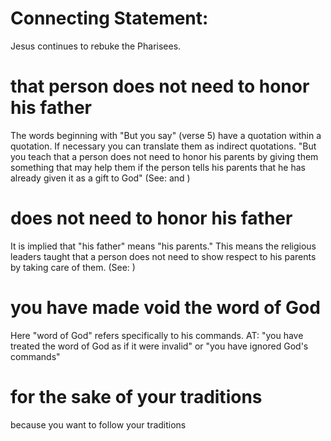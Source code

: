 
# Connecting Statement:
Jesus continues to rebuke the Pharisees.

# that person does not need to honor his father
The words beginning with "But you say" (verse 5) have a quotation within a quotation. If necessary you can translate them as indirect quotations. "But you teach that a person does not need to honor his parents by giving them something that may help them if the person tells his parents that he has already given it as a gift to God" (See:  and )

# does not need to honor his father
It is implied that "his father" means "his parents." This means the religious leaders taught that a person does not need to show respect to his parents by taking care of them. (See: )

# you have made void the word of God
Here "word of God" refers specifically to his commands. AT: "you have treated the word of God as if it were invalid" or "you have ignored God's commands"

# for the sake of your traditions
because you want to follow your traditions